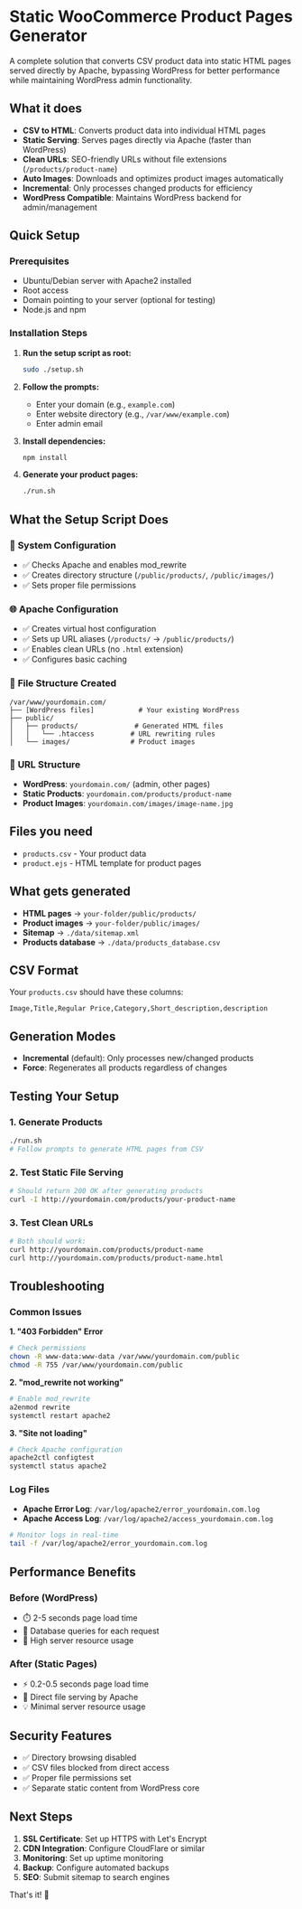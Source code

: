 # Static WooCommerce Product Pages Generator

A complete solution that converts CSV product data into static HTML pages served directly by Apache, bypassing WordPress for better performance while maintaining WordPress admin functionality.

## What it does

- **CSV to HTML**: Converts product data into individual HTML pages
- **Static Serving**: Serves pages directly via Apache (faster than WordPress)
- **Clean URLs**: SEO-friendly URLs without file extensions (`/products/product-name`)
- **Auto Images**: Downloads and optimizes product images automatically
- **Incremental**: Only processes changed products for efficiency
- **WordPress Compatible**: Maintains WordPress backend for admin/management

## Quick Setup

### Prerequisites
- Ubuntu/Debian server with Apache2 installed
- Root access
- Domain pointing to your server (optional for testing)
- Node.js and npm

### Installation Steps

1. **Run the setup script as root:**
   ```bash
   sudo ./setup.sh
   ```

2. **Follow the prompts:**
   - Enter your domain (e.g., `example.com`)
   - Enter website directory (e.g., `/var/www/example.com`)
   - Enter admin email

3. **Install dependencies:**
   ```bash
   npm install
   ```

4. **Generate your product pages:**
   ```bash
   ./run.sh
   ```

## What the Setup Script Does

### 🔧 **System Configuration**
- ✅ Checks Apache and enables mod_rewrite
- ✅ Creates directory structure (`/public/products/`, `/public/images/`)
- ✅ Sets proper file permissions

### 🌐 **Apache Configuration**
- ✅ Creates virtual host configuration
- ✅ Sets up URL aliases (`/products/` → `/public/products/`)
- ✅ Enables clean URLs (no `.html` extension)
- ✅ Configures basic caching

### 📁 **File Structure Created**
```
/var/www/yourdomain.com/
├── [WordPress files]           # Your existing WordPress
├── public/
│   ├── products/              # Generated HTML files
│   │   └── .htaccess         # URL rewriting rules
│   └── images/               # Product images
```

### 🔗 **URL Structure**
- **WordPress**: `yourdomain.com/` (admin, other pages)
- **Static Products**: `yourdomain.com/products/product-name`
- **Product Images**: `yourdomain.com/images/image-name.jpg`

## Files you need

- `products.csv` - Your product data
- `product.ejs` - HTML template for product pages

## What gets generated

- **HTML pages** → `your-folder/public/products/`
- **Product images** → `your-folder/public/images/`
- **Sitemap** → `./data/sitemap.xml`
- **Products database** → `./data/products_database.csv`

## CSV Format

Your `products.csv` should have these columns:
```
Image,Title,Regular Price,Category,Short_description,description
```

## Generation Modes

- **Incremental** (default): Only processes new/changed products
- **Force**: Regenerates all products regardless of changes

## Testing Your Setup

### 1. **Generate Products**
```bash
./run.sh
# Follow prompts to generate HTML pages from CSV
```

### 2. **Test Static File Serving**
```bash
# Should return 200 OK after generating products
curl -I http://yourdomain.com/products/your-product-name
```

### 3. **Test Clean URLs**
```bash
# Both should work:
curl http://yourdomain.com/products/product-name
curl http://yourdomain.com/products/product-name.html
```

## Troubleshooting

### Common Issues

**1. "403 Forbidden" Error**
```bash
# Check permissions
chown -R www-data:www-data /var/www/yourdomain.com/public
chmod -R 755 /var/www/yourdomain.com/public
```

**2. "mod_rewrite not working"**
```bash
# Enable mod_rewrite
a2enmod rewrite
systemctl restart apache2
```

**3. "Site not loading"**
```bash
# Check Apache configuration
apache2ctl configtest
systemctl status apache2
```

### Log Files
- **Apache Error Log**: `/var/log/apache2/error_yourdomain.com.log`
- **Apache Access Log**: `/var/log/apache2/access_yourdomain.com.log`

```bash
# Monitor logs in real-time
tail -f /var/log/apache2/error_yourdomain.com.log
```

## Performance Benefits

### Before (WordPress)
- ⏱️ 2-5 seconds page load time
- 🔄 Database queries for each request
- 💾 High server resource usage

### After (Static Pages)
- ⚡ 0.2-0.5 seconds page load time
- 🚀 Direct file serving by Apache
- 💡 Minimal server resource usage

## Security Features

- ✅ Directory browsing disabled
- ✅ CSV files blocked from direct access
- ✅ Proper file permissions set
- ✅ Separate static content from WordPress core

## Next Steps

1. **SSL Certificate**: Set up HTTPS with Let's Encrypt
2. **CDN Integration**: Configure CloudFlare or similar
3. **Monitoring**: Set up uptime monitoring
4. **Backup**: Configure automated backups
5. **SEO**: Submit sitemap to search engines

That's it! 🚀